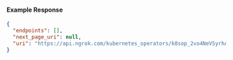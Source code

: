<!-- Code generated for API Clients. DO NOT EDIT. -->
#### Example Response
```json
{
  "endpoints": [],
  "next_page_uri": null,
  "uri": "https://api.ngrok.com/kubernetes_operators/k8sop_2vo4NeVSyrhAVs24b1GXxKUlROI/bound_endpoints"
}
